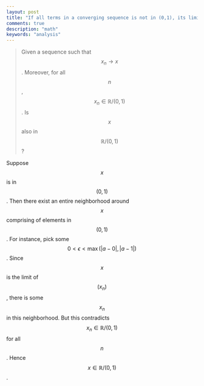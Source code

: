 ```yaml
---
layout: post
title: "If all terms in a converging sequence is not in (0,1), its limit is also not in (0,1)"
comments: true
description: "math"
keywords: "analysis"
---
```


> Given a sequence such that $$x_{n} \to x$$. Moreover, for all $$n$$, $$x_{n} \in \mathbb R/(0,1)$$. Is $$x$$ also in $$\mathbb R/(0,1)$$?

Suppose $$x$$ is in $$(0,1)$$. Then there exist an entire neighborhood around $$x$$ comprising of elements in $$(0,1)$$. For instance, pick some $$0<\epsilon<\max(\lvert a−0\rvert,\lvert a−1 \rvert)$$. Since $$x$$ is the limit of $$(x_{n})$$, there is some $$x_{n}$$ in this neighborhood. But this contradicts $$x_{n} \in \mathbb R/(0,1)$$ for all $$n$$. Hence $$x \in \mathbb R/(0,1)$$.





